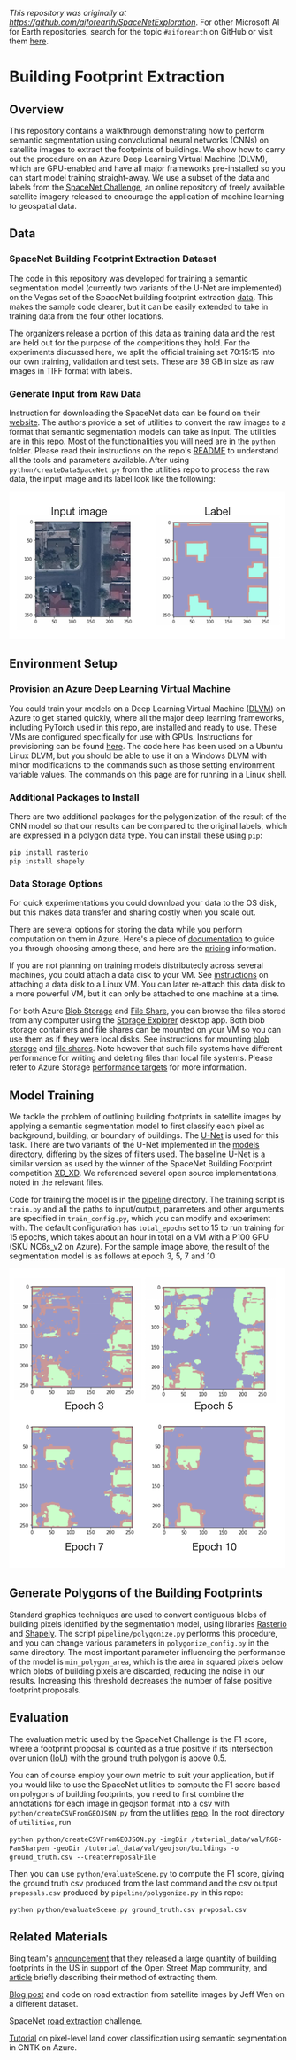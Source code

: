 *This repository was originally at https://github.com/aiforearth/SpaceNetExploration*. For other Microsoft AI for Earth repositories, search for the topic `#aiforearth` on GitHub or visit them [here](https://github.com/search?l=&q=user%3Amicrosoft+topic%3Aaiforearth&type=Repositories).

# Building Footprint Extraction

## Overview
This repository contains a walkthrough demonstrating how to perform semantic segmentation using convolutional neural networks (CNNs) on satellite images to extract the footprints of buildings. We show how to carry out the procedure on an Azure Deep Learning Virtual Machine (DLVM), which are GPU-enabled and have all major frameworks pre-installed so you can start model training straight-away. We use a subset of the data and labels from the [SpaceNet Challenge](http://explore.digitalglobe.com/spacenet), an online repository of freely available satellite imagery released to encourage the application of machine learning to geospatial data.


## Data

### SpaceNet Building Footprint Extraction Dataset
The code in this repository was developed for training a semantic segmentation model (currently two variants of the U-Net are implemented) on the Vegas set of the SpaceNet building footprint extraction [data](https://spacenetchallenge.github.io/). This makes the sample code clearer, but it can be easily extended to take in training data from the four other locations.

The organizers release a portion of this data as training data and the rest are held out for the purpose of the competitions they hold. For the experiments discussed here, we split the official training set 70:15:15 into our own training, validation and test sets. These are 39 GB in size as raw images in TIFF format with labels.


### Generate Input from Raw Data
Instruction for downloading the SpaceNet data can be found on their [website](https://spacenetchallenge.github.io/). The authors provide a set of utilities to convert the raw images to a format that semantic segmentation models can take as input. The utilities are in this [repo](https://github.com/SpaceNetChallenge/utilities). Most of the functionalities you will need are in the `python` folder. Please read their instructions on the repo's [README](https://github.com/SpaceNetChallenge/utilities) to understand all the tools and parameters available. After using `python/createDataSpaceNet.py` from the utilities repo to process the raw data, the input image and its label look like the following:

![Example of input image and its label](./visuals/sample_input_pair.png)


## Environment Setup
### Provision an Azure Deep Learning Virtual Machine
You could train your models on a Deep Learning Virtual Machine ([DLVM](https://azuremarketplace.microsoft.com/en-ca/marketplace/apps/microsoft-ads.dsvm-deep-learning)) on Azure to get started quickly, where all the major deep learning frameworks, including PyTorch used in this repo, are installed and ready to use. These VMs are configured specifically for use with GPUs. Instructions for provisioning can be found [here](https://docs.microsoft.com/en-us/azure/machine-learning/data-science-virtual-machine/provision-deep-learning-dsvm). The code here has been used on a Ubuntu Linux DLVM, but you should be able to use it on a Windows DLVM with minor modifications to the commands such as those setting environment variable values. The commands on this page are for running in a Linux shell.


### Additional Packages to Install
There are two additional packages for the polygonization of the result of the CNN model so that our results can be compared to the original labels, which are expressed in a polygon data type. You can install these using `pip`:

```
pip install rasterio
pip install shapely
```


### Data Storage Options
For quick experimentations you could download your data to the OS disk, but this makes data transfer and sharing costly when you scale out.

There are several options for storing the data while you perform computation on them in Azure. Here's a piece of [documentation](https://docs.microsoft.com/en-us/azure/storage/common/storage-decide-blobs-files-disks) to guide you through choosing among these, and here are the [pricing](https://azure.microsoft.com/en-us/pricing/details/storage/) information.

If you are not planning on training models distributedly across several machines, you could attach a data disk to your VM. See [instructions](https://docs.microsoft.com/en-us/azure/virtual-machines/linux/attach-disk-portal) on attaching a data disk to a Linux VM. You can later re-attach this data disk to a more powerful VM, but it can only be attached to one machine at a time.

For both Azure [Blob Storage](https://azure.microsoft.com/en-us/services/storage/blobs/) and [File Share](https://azure.microsoft.com/en-us/services/storage/files/), you can browse the files stored from any computer using the [Storage Explorer](https://azure.microsoft.com/en-us/features/storage-explorer/) desktop app. Both blob storage containers and file shares can be mounted on your VM so you can use them as if they were local disks. See instructions for mounting [blob storage](https://docs.microsoft.com/en-us/azure/storage/blobs/storage-how-to-mount-container-linux) and [file shares](https://docs.microsoft.com/en-us/azure/storage/files/storage-how-to-use-files-linux). Note however that such file systems have different performance for writing and deleting files than local file systems. Please refer to Azure Storage [performance targets](https://docs.microsoft.com/en-us/azure/storage/common/storage-scalability-targets?toc=%2fazure%2fstorage%2fqueues%2ftoc.json) for more information.



## Model Training
We tackle the problem of outlining building footprints in satellite images by applying a semantic segmentation model to first classify each pixel as background, building, or boundary of buildings. The [U-Net](https://lmb.informatik.uni-freiburg.de/people/ronneber/u-net/) is used for this task. There are two variants of the U-Net implemented in the [models](./models) directory, differing by the sizes of filters used. The baseline U-Net is a similar version as used by the winner of the SpaceNet Building Footprint competition [XD\_XD](https://github.com/SpaceNetChallenge/BuildingDetectors_Round2/tree/master/1-XD_XD). We referenced several open source implementations, noted in the relevant files.

Code for training the model is in the [pipeline](./pipeline) directory. The training script is `train.py` and all the paths to input/output, parameters and other arguments are specified in `train_config.py`, which you can modify and experiment with. The default configuration has `total_epochs` set to 15 to run training for 15 epochs, which takes about an hour in total on a VM with a P100 GPU (SKU NC6s_v2 on Azure). For the sample image above, the result of the segmentation model is as follows at epoch 3, 5, 7 and 10:

![Example of input image and its label](./visuals/training_progress.png)



## Generate Polygons of the Building Footprints
Standard graphics techniques are used to convert contiguous blobs of building pixels identified by the segmentation model, using libraries [Rasterio](https://github.com/mapbox/rasterio) and [Shapely](https://github.com/Toblerity/Shapely). The script `pipeline/polygonize.py` performs this procedure, and you can change various parameters in `polygonize_config.py` in the same directory. The most important parameter influencing the performance of the model is `min_polygon_area`, which is the area in squared pixels below which blobs of building pixels are discarded, reducing the noise in our results. Increasing this threshold decreases the number of false positive footprint proposals.


## Evaluation

The evaluation metric used by the SpaceNet Challenge is the F1 score, where a footprint proposal is counted as a true positive if its intersection over union ([IoU](https://www.pyimagesearch.com/2016/11/07/intersection-over-union-iou-for-object-detection/)) with the ground truth polygon is above 0.5.

You can of course employ your own metric to suit your application, but if you would like to use the SpaceNet utilities to compute the F1 score based on polygons of building footprints, you need to first combine the annotations for each image in geojson format into a csv with `python/createCSVFromGEOJSON.py` from the utilities [repo](https://github.com/SpaceNetChallenge/utilities). In the root directory of `utilities`, run

```
python python/createCSVFromGEOJSON.py -imgDir /tutorial_data/val/RGB-PanSharpen -geoDir /tutorial_data/val/geojson/buildings -o ground_truth.csv --CreateProposalFile
```


Then you can use `python/evaluateScene.py` to compute the F1 score, giving the ground truth csv produced from the last command and the csv output `proposals.csv` produced by `pipeline/polygonize.py` in this repo:

```
python python/evaluateScene.py ground_truth.csv proposal.csv
```


## Related Materials

Bing team's [announcement](https://blogs.bing.com/maps/2018-06/microsoft-releases-125-million-building-footprints-in-the-us-as-open-data) that they released a large quantity of building footprints in the US in support of the Open Street Map community, and [article](https://github.com/Microsoft/USBuildingFootprints) briefly describing their method of extracting them.

[Blog post](http://jeffwen.com/2018/02/23/road_extraction) and code on road extraction from satellite images by Jeff Wen on a different dataset.

SpaceNet [road extraction](https://spacenetchallenge.github.io/Competitions/Competition3.html) challenge.

[Tutorial](https://github.com/Azure/pixel_level_land_classification) on pixel-level land cover classification using semantic segmentation in CNTK on Azure.



